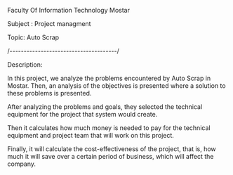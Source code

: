 Faculty Of Information Technology Mostar

Subject : Project managment

Topic: Auto Scrap

/--------------------------------------/

Description:

In this project, we analyze the problems encountered by Auto Scrap in Mostar. 
Then, an analysis of the objectives is presented where a solution to these problems is presented.

After analyzing the problems and goals, they selected the technical equipment for the project that system would create.

Then it calculates how much money is needed to pay for the technical equipment and project team that will work on this project.

Finally, it will calculate the cost-effectiveness of the project, that is,
how much it will save over a certain period of business, which will affect the company.
